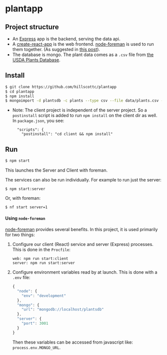 # plantapp


## Project structure
- An [Express] app is the backend, serving the data api.
- A [create-react-app] is the web frontend. [node-foreman] is used to run them together. (As suggested in [this post]).
- The database is mongo. The plant data comes as a `.csv` file from [the USDA Plants Database]. 


## Install
```sh
$ git clone https://github.com/hillscottc/plantapp
$ cd plantapp
$ npm install
$ mongoimport -d plantsdb -c plants --type csv --file data/plants.csv --headerline
```
- Note: The client project is independent of the server project. So a `postinstall` script is added to run `npm install` on the client dir as well. In `package.json`, you see:
    ```
      "scripts": {
        "postinstall": "cd client && npm install"
    ```

## Run
```sh
$ npm start
```
This launches the Server and Client with foreman.

The services can also be run individually. For example to run just the server:
```
$ npm start:server
```
Or, with foreman:
```sh
$ nf start server=1
```


#### Using `node-foreman`
[node-foreman] provides several benefits. In this project, it is used primarily for two things:
 
1. Configure our client (React) service and server (Express) processes. This is done in the `Procfile`:
    ```
    web: npm run start:client
    server: npm run start:server
    ```

2. Configure environment variables read by at launch. This is done with a `.env` file:
    ```javascript
    {
      "node": {
        "env": "development"
      },
      "mongo": {
        "url": "mongodb://localhost/plantsdb"
      },
      "server": {
        "port": 3001
      }
    }
    ```
    Then these variables can be accessed from javascript like: `process.env.MONGO_URL`.
 
[Express]: https://expressjs.com/   
[create-react-app]: https://github.com/facebookincubator/create-react-app 
[this post]: https://www.fullstackreact.com/articles/using-create-react-app-with-a-server/
[node-foreman]: http://strongloop.github.io/node-foreman/
[the USDA Plants Database]: https://plants.usda.gov/dl_all.html

